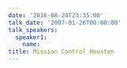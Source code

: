 ```yaml
---
date: '2016-08-24T23:35:00'
talk_date: '2007-01-26T00:00:00'
talk_speakers:
  speaker1:
    name: 
title: Mission Control Housten
---
```

